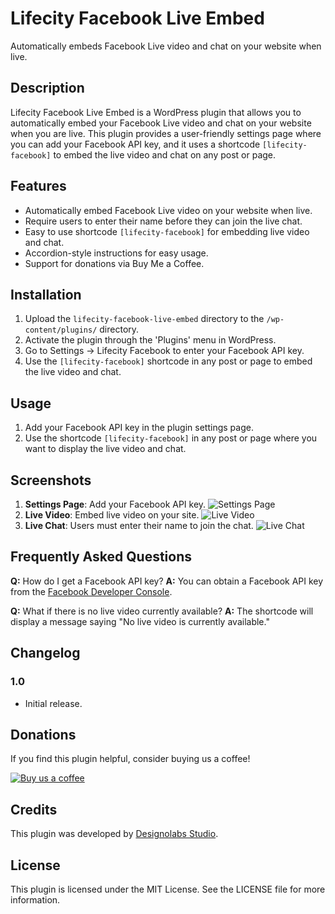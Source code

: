 # Lifecity Facebook Live Embed

Automatically embeds Facebook Live video and chat on your website when live.

## Description

Lifecity Facebook Live Embed is a WordPress plugin that allows you to automatically embed your Facebook Live video and chat on your website when you are live. This plugin provides a user-friendly settings page where you can add your Facebook API key, and it uses a shortcode `[lifecity-facebook]` to embed the live video and chat on any post or page.

## Features

- Automatically embed Facebook Live video on your website when live.
- Require users to enter their name before they can join the live chat.
- Easy to use shortcode `[lifecity-facebook]` for embedding live video and chat.
- Accordion-style instructions for easy usage.
- Support for donations via Buy Me a Coffee.

## Installation

1. Upload the `lifecity-facebook-live-embed` directory to the `/wp-content/plugins/` directory.
2. Activate the plugin through the 'Plugins' menu in WordPress.
3. Go to Settings -> Lifecity Facebook to enter your Facebook API key.
4. Use the `[lifecity-facebook]` shortcode in any post or page to embed the live video and chat.

## Usage

1. Add your Facebook API key in the plugin settings page.
2. Use the shortcode `[lifecity-facebook]` in any post or page where you want to display the live video and chat.

## Screenshots

1. **Settings Page**: Add your Facebook API key.
   ![Settings Page](screenshots/settings-page.png)
2. **Live Video**: Embed live video on your site.
   ![Live Video](screenshots/live-video.png)
3. **Live Chat**: Users must enter their name to join the chat.
   ![Live Chat](screenshots/live-chat.png)

## Frequently Asked Questions

**Q:** How do I get a Facebook API key?
**A:** You can obtain a Facebook API key from the [Facebook Developer Console](https://developers.facebook.com/).

**Q:** What if there is no live video currently available?
**A:** The shortcode will display a message saying "No live video is currently available."

## Changelog

### 1.0
- Initial release.

## Donations

If you find this plugin helpful, consider buying us a coffee!

[![Buy us a coffee](https://img.buymeacoffee.com/button-api/?text=Buy%20us%20a%20coffee&emoji=&slug=yourusername&button_colour=FFDD00&font_colour=000000&font_family=Cookie&outline_colour=000000&coffee_colour=ffffff)](https://www.buymeacoffee.com/designolabs)

## Credits

This plugin was developed by [Designolabs Studio](https://designolabs.com).

## License

This plugin is licensed under the MIT License. See the LICENSE file for more information.
